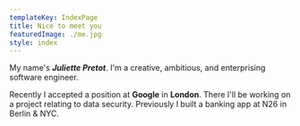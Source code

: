 ```yaml
---
templateKey: IndexPage
title: Nice to meet you
featuredImage: ./me.jpg
style: index
---
```


My name's **_Juliette Pretot_**. I'm a creative, ambitious, and enterprising software engineer.

Recently I accepted a position at **Google** in **London**. There I'll be working on a project relating to data security. Previously I built a banking app at N26 in Berlin & NYC.
